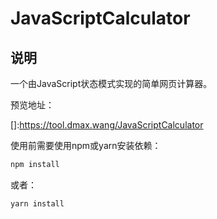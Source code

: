 # JavaScriptCalculator

## 说明

一个由JavaScript状态模式实现的简单网页计算器。

预览地址：

[]:https://tool.dmax.wang/JavaScriptCalculator

使用前需要使用npm或yarn安装依赖：

```sh
npm install
```

或者：

```
yarn install
```

